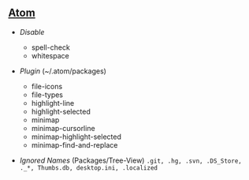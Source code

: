 ## [Atom](https://atom.io)

* _Disable_
    * spell-check
    * whitespace

* _Plugin_ (~/.atom/packages)
    * file-icons
    * file-types
    * highlight-line
    * highlight-selected
    * minimap
    * minimap-cursorline
    * minimap-highlight-selected
    * minimap-find-and-replace

* _Ignored Names_ (Packages/Tree-View)
`.git, .hg, .svn, .DS_Store, ._*, Thumbs.db, desktop.ini, .localized`
